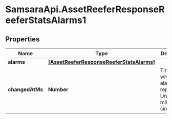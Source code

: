 # SamsaraApi.AssetReeferResponseReeferStatsAlarms1

## Properties
Name | Type | Description | Notes
------------ | ------------- | ------------- | -------------
**alarms** | [**[AssetReeferResponseReeferStatsAlarms]**](AssetReeferResponseReeferStatsAlarms.md) |  | [optional] 
**changedAtMs** | **Number** | Timestamp when the alarms were reported, in Unix milliseconds since epoch | [optional] 


